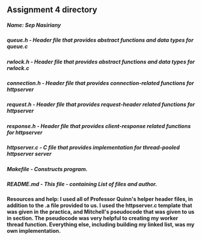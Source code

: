 ## Assignment 4 directory

##### Name: Sep Nasiriany

##### queue.h - Header file that provides abstract functions and data types for queue.c
##### rwlock.h - Header file that provides abstract functions and data types for rwlock.c
##### connection.h - Header file that provides connection-related functions for httpserver
##### request.h - Header file that provides request-header related functions for httpserver
##### response.h - Header file that provides client-response related functions for httpserver
##### httpserver.c - C file that provides implementation for thread-pooled httpserver server
##### Makefile - Constructs program.
##### README.md - This file - containing List of files and author.

#### Resources and help: I used all of Professor Quinn's helper header files, in addition to the .a file provided to us. I used the httpserver.c template that was given in the practica, and Mitchell's pseudocode that was given to us in section. The pseudocode was very helpful to creating my worker thread function. Everything else, including building my linked list, was my own implementation.




